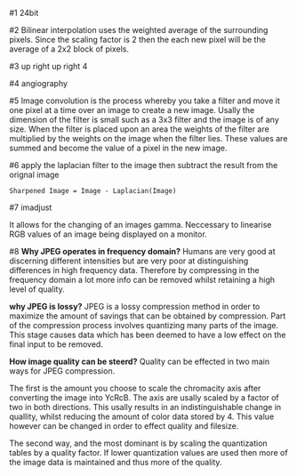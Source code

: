 #1
24bit

#2
Bilinear interpolation uses the weighted average of the surrounding pixels.
Since the scaling factor is 2 then the each new pixel will be the average of a 2x2 block of pixels.

#3
up right up right 4

#4
angiography

#5
Image convolution is the process whereby you take a filter and move it one pixel at a time over an image to create a new image.
Usally the dimension of the filter is small such as a 3x3 filter and the image is of any size.
When the filter is placed upon an area the weights of the filter are multiplied by the weights on the image when the filter lies.
These values are summed and become the value of a pixel in the new image.

#6
apply the laplacian filter to the image then subtract the result from the orignal image

`Sharpened Image = Image - Laplacian(Image)`

#7
imadjust

It allows for the changing of an images gamma. Neccessary to linearise RGB values of an image being displayed on a monitor.

#8
**Why JPEG operates in frequency domain?**
Humans are very good at discerning different intensities but are very poor at distinguishing differences in high frequency data.
Therefore by compressing in the frequency domain a lot more info can be removed whilst retaining a high level of quality.

**why JPEG is lossy?**
JPEG is a lossy compression method in order to maximize the amount of savings that can be obtained by compression. 
Part of the compression process involves quantizing many parts of the image.
This stage causes data which has been deemed to have a low effect on the final input to be removed.

**How image quality can be steerd?**
Quality can be effected in two main ways for JPEG compression.

The first is the amount you choose to scale the chromacity axis after converting the image into YcRcB.
The axis are usally scaled by a factor of two in both directions. This usally results in an indistinguishable change in quallity, 
whilst reducing the amount of color data stored by 4. This value however can be changed in order to effect quality and filesize.

The second way, and the most dominant is by scaling the quantization tables by a quality factor.
If lower quantization values are used then more of the image data is maintained and thus more of the quality.

